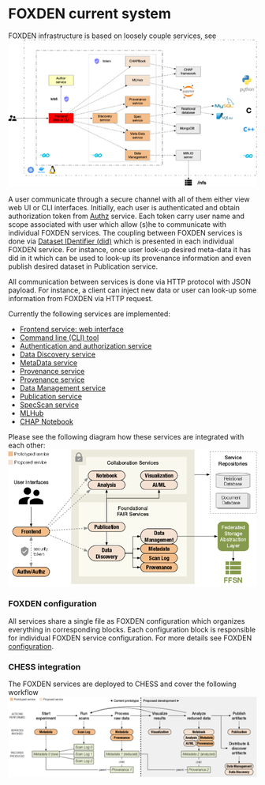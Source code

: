 # FOXDEN current system
FOXDEN infrastructure is based on loosely couple services, see
![Implemenation](images/Implementation.png)

A user communicate through a secure channel with all of them
either view web UI or CLI interfaces. Initially, each user
is authenticated and obtain authorization token from
[Authz](authz.md) service. Each token carry user name and scope
associated with user which allow (s)he to communicate with
individual FOXDEN services. The coupling between FOXDEN services
is done via [Dataset IDentifier (did)](did.md) which is presented
in each individual FOXDEN service. For instance, once user
look-up desired meta-data it has did in it which can be used
to look-up its provenance information and even publish desired
dataset in Publication service.

All communication between services is done via HTTP protocol with
JSON payload. For instance, a client can inject new data or user
can look-up some information from FOXDEN via HTTP request.

Currently the following services are implemented:
- [Frontend service: web interface](web.md)
- [Command line (CLI) tool](cli.md)
- [Authentication and authorization service](authz.md)
- [Data Discovery service](discovery.md)
- [MetaData service](metadata.md)
- [Provenance service](provenance.md)
- [Provenance service](provenance.md)
- [Data Management service](datamgt.md)
- [Publication service](publication.md)
- [SpecScan service](specscan.md)
- [MLHub](mlhub.md)
- [CHAP Notebook](notebook.md)

Please see the following diagram how these services are
integrated with each other:
![Services](images/foxden-services.png)

### FOXDEN configuration
All services share a single file as FOXDEN configuration
which organizes everything in corresponding blocks. Each
configuration block is responsible for individual FOXDEN
service configuration. For more details see
FOXDEN [configuration](configuration.md).

### CHESS integration
The FOXDEN services are deployed to CHESS and cover the
following workflow
![Architecture](images/foxden-prototype.png)
